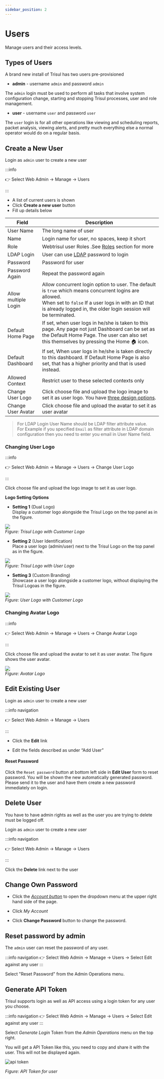 ```yaml
---
sidebar_position: 2
---
```


# Users

Manage users and their access levels.

## Types of Users

A brand new install of Trisul has two users pre-provisioned

- **admin** - username `admin` and password `admin`

The `admin` login must be used to perform all tasks that involve system
configuration change, starting and stopping Trisul processes, user and
role management.

- **user** - username `user` and password `user`

The `user` login is for all other operations like viewing and scheduling
reports, packet analysis, viewing alerts, and pretty much everything
else a normal operator would do on a regular basis.


## Create a New User

Login as `admin` user to create a new user

:::info 

:point_right: Select Web Admin &rarr; Manage &rarr; Users

:::

* A list of current users is shown  
* Click **Create a new user** button  
* Fill up details below

| Field                | Description                                                         |
| -------------------- | ------------------------------------------------------------------- |
| User Name            | The long name of user                                               |
| Name                 | Login name for user, no spaces, keep it short                       |
| Role                 | Webtrisul user Roles .See [Roles](userroles) section for more  |
| LDAP Login           | User can use [LDAP](/docs/ag/webadmin/ldap_login) password to login |
| Password             | Password for user                                                   |
| Password Again       | Repeat the password again                                           |
| Allow multiple Login | Allow concurrent login option to user. The default is `true` which means concurrent logins are allowed. <br/>When set to `false`  If a user logs in with an ID that is already logged in, the older login session will be terminated.|
| Default Home Page    | If set, when user logs in he/she is taken to this page. Any page not just Dashboard can be set as the Default Home Page. The user can also set this themselves by pressing the Home :house: icon. |
| Default Dashboard    | If set, When user logs in he/she is taken directly to this dashboard. If Default Home Page is also set, that has a higher priority and that is used instead. |
| Allowed Context      | Restrict user to these selected contexts only|
| <a id="ChangeUserLogo">Change User Logo</a>| Click choose file and upload the logo image to set it as user logo. You have [three design options](/docs/ag/webadmin/manageusers#changing-user-logo).|
| <a id="ChangeUserAvatar">Change User Avatar</a> | Click choose file and upload the avatar to set it as user avatar |

> For LDAP Login User Name should be LDAP filter attribute value.  
> For Example if you specified `Email` as filter attribute in LDAP domain
> configuration then you need to enter you email in User Name field.

### Changing User Logo 

:::info 

:point_right: Select Web Admin &rarr; Manage &rarr; Users &rarr; Change User Logo

:::

Click choose file and upload the logo image to set it as user logo. 

**Logo Setting Options**

- **Setting 1** (Dual Logo)   
 Display a customer logo alongside the Trisul Logo on the top panel as in the figure.

![](images/trisul_customerlogo.png)  
*Figure: Trisul Logo with Customer Logo*  

- **Setting 2** (User Identification)  
Place a user logo (admin/user) next to the Trisul Logo on the top panel as in the figure.

![](images/trisul_userlogo.png)  
*Figure: Trisul Logo with User Logo*  

- **Setting 3** (Custom Branding)  
Showcase a user logo alongside a customer logo, without displaying the Trisul Logoas in the figure.

![](images/customer_userlogo.png)  
*Figure: User Logo with Customer Logo*    

### Changing Avatar Logo

:::info 

:point_right: Select Web Admin &rarr; Manage &rarr; Users &rarr; Change Avatar Logo

:::

Click choose file and upload the avatar to set it as user avatar. The figure shows the user avatar.

![](images/avatar.png)  
*Figure: Avatar Logo*   


## Edit Existing User

Login as `admin` user to create a new user

:::info navigation

:point_right: Select Web Admin &rarr; Manage &rarr; Users

:::

- Click the **Edit** link

- Edit the fields described as under “Add User”

#### Reset Password

Click the `Reset password` button at bottom left side in **Edit User**
form to reset password. You will be shown the new automatically
generated password. Please send it to the user and have them create a
new password immediately on login.

## Delete User

You have to have admin rights as well as the user you are trying to
delete must be logged off.

Login as `admin` user to create a new user

:::info navigation

:point_right: Select Web Admin &rarr; Manage &rarr; Users

:::

Click the **Delete** link next to the user

## Change Own Password

- Click the [*Account button*](/docs/ug/ui/userlayout#account) to open the dropdown menu at the upper right hand side of the page.

- Click *My Account*

- Click **Change Password** button to change the password.

## Reset password by admin

The `admin` user can reset the password of any user.

:::info navigation
:point_right: Select Web Admin &rarr; Manage &rarr; Users &rarr; Select Edit against any user 
:::

Select "Reset Password" from the Admin Operations menu.


## Generate API Token

Trisul supports login as well as API access using a login token for any user you choose.

:::info navigation
:point_right: Select Web Admin &rarr; Manage &rarr; Users &rarr; Select Edit against any user 
:::

Select *Generate Login* Token from the *Admin Operations* menu on the top right.


You will get a API Token like this, you need to copy and share it with the user. This will not be displayed again.


![api token](images/apitoken.png)

*Figure: API Token for user* 


